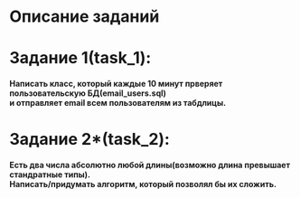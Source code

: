 # Описание заданий
<h1>Задание 1(task_1):</h1>
<h4>Написать класс, который каждые 10 минут прверяет пользовательскую БД(email_users.sql) <br> и отправляет email всем пользователям из табдлицы.<br></h4>
<h1>Задание 2*(task_2):</h1>
<h4>Есть два числа абсолютно любой длины(возможно длина превышает стандратные типы).<br> Написать/придумать алгоритм, который позволял бы их сложить.</h4>
